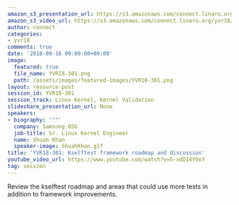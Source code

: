 ```yaml
---
amazon_s3_presentation_url: https://s3.amazonaws.com/connect.linaro.org/yvr18/presentations/yvr18-301.pdf
amazon_s3_video_url: https://s3.amazonaws.com/connect.linaro.org/yvr18/videos/yvr18-301.mp4
author: connect
categories:
- yvr18
comments: true
date: '2018-09-16 09:00:00+00:00'
image:
  featured: true
  file_name: YVR18-301.png
  path: /assets/images/featured-images/YVR18-301.png
layout: resource-post
session_id: YVR18-301
session_track: Linux Kernel, Kernel Validation
slideshare_presentation_url: None
speakers:
- biography: '""'
  company: Samsung OSG
  job-title: Sr. Linux Kernel Engineer
  name: Shuah Khan
  speaker-image: ShuahKhan.gif
title: 'YVR18-301: Kselftest framework roadmap and discussion'
youtube_video_url: https://www.youtube.com/watch?v=5-xdDI4YOxY
tag: session
---
```


Review the kselftest roadmap and areas that could use more tests in addition to framework improvements.
